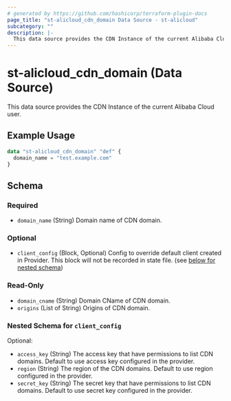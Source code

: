 ```yaml
---
# generated by https://github.com/hashicorp/terraform-plugin-docs
page_title: "st-alicloud_cdn_domain Data Source - st-alicloud"
subcategory: ""
description: |-
  This data source provides the CDN Instance of the current Alibaba Cloud user.
---
```


# st-alicloud_cdn_domain (Data Source)

This data source provides the CDN Instance of the current Alibaba Cloud user.

## Example Usage

```terraform
data "st-alicloud_cdn_domain" "def" {
  domain_name = "test.example.com"
}
```

<!-- schema generated by tfplugindocs -->
## Schema

### Required

- `domain_name` (String) Domain name of CDN domain.

### Optional

- `client_config` (Block, Optional) Config to override default client created in Provider. This block will not be recorded in state file. (see [below for nested schema](#nestedblock--client_config))

### Read-Only

- `domain_cname` (String) Domain CName of CDN domain.
- `origins` (List of String) Origins of CDN domain.

<a id="nestedblock--client_config"></a>
### Nested Schema for `client_config`

Optional:

- `access_key` (String) The access key that have permissions to list CDN domains. Default to use access key configured in the provider.
- `region` (String) The region of the CDN domains. Default to use region configured in the provider.
- `secret_key` (String) The secret key that have permissions to list CDN domains. Default to use secret key configured in the provider.
